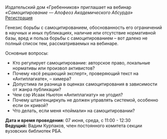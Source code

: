 Издательский дом «Гребенников» приглашает на вебинар
_«Самоцитирование ― Апофеоз Академического Абсурда»_   [Регистрация](https://events.webinar.ru/58891605/444365427)

Генезис борьбы с самоцитированием, обоснованность его ограничений в научных и иных публикациях, наличие или отсутствие нормативной базы, вред и польза борьбы с самоцитированием – вот далеко не полный список тем, рассматриваемых на вебинаре.

Основные вопросы:
*   Кто регулирует самоцитирование: авторское право, локальные нормативы или произвол активистов?
*   Почему «всё решающий эксперт», проверяющий текст на «Антиплагиате», – химера?
*   Допустима ли разница в оценках самоцитирования в зависимости от жанра публикации?
*   Чем сэр Исаак Ньютон «Антиплагиату» не угодил?
*   Почему штангенциркуль не должен управлять системой, особенно если он кривой?
*   Что делать, если меня «поймали» на самоцитировании?

**Дата и время проведения:** 07 июня, среда, с 11:00 - 12:30
\
**Ведущий:** Вадим Курпаков, член постоянного комитета секции вузовских библиотек РБА.
